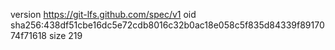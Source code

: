 version https://git-lfs.github.com/spec/v1
oid sha256:438df51cbe16dc5e72cdb8016c32b0ac18e058c5f835d84339f8917074f71618
size 219
